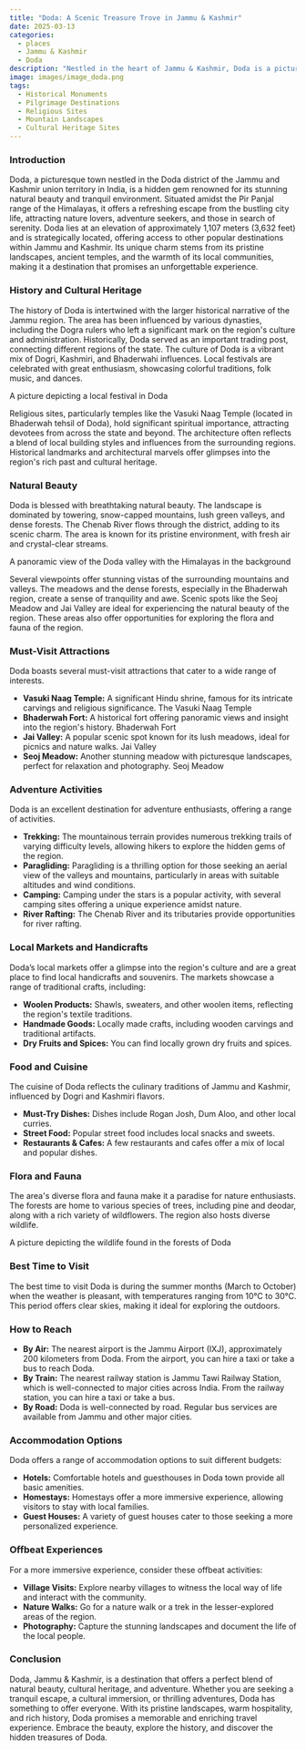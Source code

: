 ```yaml
---
title: "Doda: A Scenic Treasure Trove in Jammu & Kashmir"
date: 2025-03-13
categories:
  - places
  - Jammu & Kashmir
  - Doda
description: "Nestled in the heart of Jammu & Kashmir, Doda is a picturesque town known for its serene landscapes and the famous Brahmatala Pass. This high-altitude meadow offers breathtaking views and is a popular destination for trekkers and adventure enthusiasts. The area is surrounded by lush greenery and vibrant culture, making it a must-visit for nature lovers."
image: images/image_doda.png
tags: 
  - Historical Monuments
  - Pilgrimage Destinations
  - Religious Sites
  - Mountain Landscapes
  - Cultural Heritage Sites
---
```



### **Introduction**

Doda, a picturesque town nestled in the Doda district of the Jammu and Kashmir union territory in India, is a hidden gem renowned for its stunning natural beauty and tranquil environment. Situated amidst the Pir Panjal range of the Himalayas, it offers a refreshing escape from the bustling city life, attracting nature lovers, adventure seekers, and those in search of serenity. Doda lies at an elevation of approximately 1,107 meters (3,632 feet) and is strategically located, offering access to other popular destinations within Jammu and Kashmir. Its unique charm stems from its pristine landscapes, ancient temples, and the warmth of its local communities, making it a destination that promises an unforgettable experience.

### **History and Cultural Heritage**

The history of Doda is intertwined with the larger historical narrative of the Jammu region. The area has been influenced by various dynasties, including the Dogra rulers who left a significant mark on the region's culture and administration. Historically, Doda served as an important trading post, connecting different regions of the state. The culture of Doda is a vibrant mix of Dogri, Kashmiri, and Bhaderwahi influences. Local festivals are celebrated with great enthusiasm, showcasing colorful traditions, folk music, and dances.

<placeholder image tag> A picture depicting a local festival in Doda </placeholder>

Religious sites, particularly temples like the Vasuki Naag Temple (located in Bhaderwah tehsil of Doda), hold significant spiritual importance, attracting devotees from across the state and beyond. The architecture often reflects a blend of local building styles and influences from the surrounding regions. Historical landmarks and architectural marvels offer glimpses into the region's rich past and cultural heritage.

### **Natural Beauty**

Doda is blessed with breathtaking natural beauty. The landscape is dominated by towering, snow-capped mountains, lush green valleys, and dense forests. The Chenab River flows through the district, adding to its scenic charm. The area is known for its pristine environment, with fresh air and crystal-clear streams.

<placeholder image tag> A panoramic view of the Doda valley with the Himalayas in the background </placeholder>

Several viewpoints offer stunning vistas of the surrounding mountains and valleys. The meadows and the dense forests, especially in the Bhaderwah region, create a sense of tranquility and awe. Scenic spots like the Seoj Meadow and Jai Valley are ideal for experiencing the natural beauty of the region. These areas also offer opportunities for exploring the flora and fauna of the region.

### **Must-Visit Attractions**

Doda boasts several must-visit attractions that cater to a wide range of interests.

*   **Vasuki Naag Temple:** A significant Hindu shrine, famous for its intricate carvings and religious significance.
    <placeholder image tag> The Vasuki Naag Temple </placeholder>
*   **Bhaderwah Fort:** A historical fort offering panoramic views and insight into the region's history.
    <placeholder image tag> Bhaderwah Fort </placeholder>
*   **Jai Valley:** A popular scenic spot known for its lush meadows, ideal for picnics and nature walks.
    <placeholder image tag> Jai Valley </placeholder>
*   **Seoj Meadow:** Another stunning meadow with picturesque landscapes, perfect for relaxation and photography.
    <placeholder image tag> Seoj Meadow </placeholder>

### **Adventure Activities**

Doda is an excellent destination for adventure enthusiasts, offering a range of activities.

*   **Trekking:** The mountainous terrain provides numerous trekking trails of varying difficulty levels, allowing hikers to explore the hidden gems of the region.
*   **Paragliding:** Paragliding is a thrilling option for those seeking an aerial view of the valleys and mountains, particularly in areas with suitable altitudes and wind conditions.
*   **Camping:** Camping under the stars is a popular activity, with several camping sites offering a unique experience amidst nature.
*   **River Rafting:** The Chenab River and its tributaries provide opportunities for river rafting.

### **Local Markets and Handicrafts**

Doda’s local markets offer a glimpse into the region's culture and are a great place to find local handicrafts and souvenirs. The markets showcase a range of traditional crafts, including:

*   **Woolen Products:** Shawls, sweaters, and other woolen items, reflecting the region's textile traditions.
*   **Handmade Goods:** Locally made crafts, including wooden carvings and traditional artifacts.
*   **Dry Fruits and Spices:** You can find locally grown dry fruits and spices.

### **Food and Cuisine**

The cuisine of Doda reflects the culinary traditions of Jammu and Kashmir, influenced by Dogri and Kashmiri flavors.

*   **Must-Try Dishes:** Dishes include Rogan Josh, Dum Aloo, and other local curries.
*   **Street Food:** Popular street food includes local snacks and sweets.
*   **Restaurants & Cafes:** A few restaurants and cafes offer a mix of local and popular dishes.

### **Flora and Fauna**

The area's diverse flora and fauna make it a paradise for nature enthusiasts. The forests are home to various species of trees, including pine and deodar, along with a rich variety of wildflowers. The region also hosts diverse wildlife.

<placeholder image tag> A picture depicting the wildlife found in the forests of Doda </placeholder>

### **Best Time to Visit**

The best time to visit Doda is during the summer months (March to October) when the weather is pleasant, with temperatures ranging from 10°C to 30°C. This period offers clear skies, making it ideal for exploring the outdoors.

### **How to Reach**

*   **By Air:** The nearest airport is the Jammu Airport (IXJ), approximately 200 kilometers from Doda. From the airport, you can hire a taxi or take a bus to reach Doda.
*   **By Train:** The nearest railway station is Jammu Tawi Railway Station, which is well-connected to major cities across India. From the railway station, you can hire a taxi or take a bus.
*   **By Road:** Doda is well-connected by road. Regular bus services are available from Jammu and other major cities.

### **Accommodation Options**

Doda offers a range of accommodation options to suit different budgets:

*   **Hotels:** Comfortable hotels and guesthouses in Doda town provide all basic amenities.
*   **Homestays:** Homestays offer a more immersive experience, allowing visitors to stay with local families.
*   **Guest Houses:** A variety of guest houses cater to those seeking a more personalized experience.

### **Offbeat Experiences**

For a more immersive experience, consider these offbeat activities:

*   **Village Visits:** Explore nearby villages to witness the local way of life and interact with the community.
*   **Nature Walks:** Go for a nature walk or a trek in the lesser-explored areas of the region.
*   **Photography:** Capture the stunning landscapes and document the life of the local people.

### **Conclusion**

Doda, Jammu & Kashmir, is a destination that offers a perfect blend of natural beauty, cultural heritage, and adventure. Whether you are seeking a tranquil escape, a cultural immersion, or thrilling adventures, Doda has something to offer everyone. With its pristine landscapes, warm hospitality, and rich history, Doda promises a memorable and enriching travel experience. Embrace the beauty, explore the history, and discover the hidden treasures of Doda.


